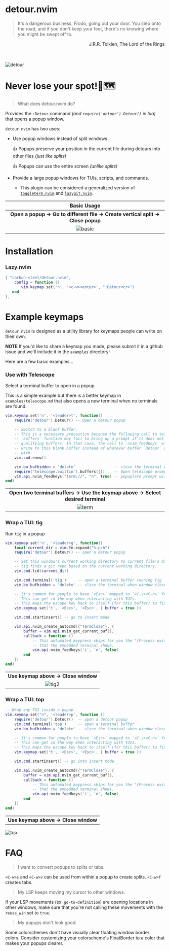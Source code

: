 # detour.nvim
> It's a dangerous business, Frodo, going out your door. You step onto the road, and if you don't keep your feet, there's no knowing where you might be swept off to.

<div dir="rtl">
J.R.R. Tolkien, The Lord of the Rings 
</div>
</br></br>

![detour](https://github.com/carbon-steel/detour.nvim/assets/7697639/63a88fd3-f910-4e42-9664-0e14fe88d066)

# Never lose your spot!📍🗺️
> What does detour.nvim do?

Provides the `:Detour` command *(and `require('detour').Detour()` in lua)* that opens a popup window.

`detour.nvim` has two uses:
* Use popup windows instead of split windows
  
  :+1: Popups preserve your position in the current file during detours into other files *(just like splits)*

  :+1: Popups can use the entire screen *(unlike splits)*

* Provide a large popup windows for TUIs, scripts, and commands.
    * This plugin can be considered a generalized version of [`toggleterm.nvim`](https://github.com/akinsho/toggleterm.nvim) and [`lazygit.nvim`](https://github.com/kdheepak/lazygit.nvim).

| Basic Usage |
| :--: |
| **Open a popup -> Go to different file -> Create vertical split -> Close popup** |
| ![basic](https://github.com/carbon-steel/detour.nvim/assets/7697639/3a408a14-8b9d-4bd4-90db-e633c5f97b7c) |

# Installation

### Lazy.nvim

```lua
{ "carbon-steel/detour.nvim",
    config = function ()
       vim.keymap.set('n', '<c-w><enter>', ":Detour<cr>")
   end
},
```

# Example keymaps
`detour.nvim` is designed as a utility library for keymaps people can write on their own.

**NOTE** If you'd like to share a keymap you made, please submit it in a github issue and we'll include it in the `examples` directory!

Here are a few basic examples...

### Use with Telescope
Select a terminal buffer to open in a popup

This is a simple example but there is a better keymap in `examples/telescope.md` that also opens a new terminal when no terminals are found.
```lua
vim.keymap.set('n', '<leader>t', function()
    require('detour').Detour() -- Open a detour popup

    -- Switch to a blank buffer.
    -- This is a necessary precaution because the following call to telescope's
    -- `buffers` function may fail to bring up a prompt if it does not find any
    -- qualifying buffers. In that case, the call to `nvim_feedkeys` will
    -- write to this blank buffer instead of whatever buffer `Detour` opened
    -- with.
    vim.cmd.enew()

    vim.bo.bufhidden = 'delete'                 -- close the terminal when window closes
    require('telescope.builtin').buffers({})    -- Open telescope prompt
    vim.api.nvim_feedkeys("term://", "n", true) -- popuplate prompt with "term"
end)
```
||
|:--:|
| **Open two terminal buffers -> Use the keymap above -> Select desired terminal** |
| ![term](https://github.com/carbon-steel/detour.nvim/assets/7697639/775cd697-d47e-4d3c-9aaf-9f7f86c266f0) |

### Wrap a TUI: tig

Run `tig` in a popup
```lua
vim.keymap.set('n', '<leader>g', function()
    local current_dir = vim.fn.expand("%:p:h")
    require('detour').Detour() -- open a detour popup

    -- Set this window's current working directory to current file's directory.
    -- tig finds a git repo based on the current working directory. 
    vim.cmd.lcd(current_dir)

    vim.cmd.terminal('tig')     -- open a terminal buffer running tig
    vim.bo.bufhidden = 'delete' -- close the terminal when window closes

    -- It's common for people to have `<Esc>` mapped to `<C-\><C-n>` for terminals.
    -- This can get in the way when interacting with TUIs.
    -- This maps the escape key back to itself (for this buffer) to fix this problem.
    vim.keymap.set('t', '<Esc>', '<Esc>', { buffer = true })

    vim.cmd.startinsert() -- go to insert mode

    vim.api.nvim_create_autocmd({"TermClose"}, {
        buffer = vim.api.nvim_get_current_buf(),
        callback = function ()
            -- This automated keypress skips for you the "[Process exited 0]" message
            -- that the embedded terminal shows.
            vim.api.nvim_feedkeys('i', 'n', false)
        end
    })
end)
```

||
|:--:|
| **Use keymap above -> Close window** |
| ![tig2](https://github.com/carbon-steel/detour.nvim/assets/7697639/7dd84b42-26d8-487b-8486-aa08e0fef5c8) |


### Wrap a TUI: top
```lua
-- Wrap any TUI inside a popup
vim.keymap.set("n", '<leader>p', function ()
    require('detour').Detour()  -- open a detour popup
    vim.cmd.terminal('top')     -- open a terminal buffer
    vim.bo.bufhidden = 'delete' -- close the terminal when window closes

    -- It's common for people to have `<Esc>` mapped to `<C-\><C-n>` for terminals.
    -- This can get in the way when interacting with TUIs.
    -- This maps the escape key back to itself (for this buffer) to fix this problem.
    vim.keymap.set('t', '<Esc>', '<Esc>', { buffer = true })

    vim.cmd.startinsert() -- go into insert mode

    vim.api.nvim_create_autocmd({"TermClose"}, {
        buffer = vim.api.nvim_get_current_buf(),
        callback = function ()
            -- This automated keypress skips for you the "[Process exited 0]" message
            -- that the embedded terminal shows.
            vim.api.nvim_feedkeys('i', 'n', false)
        end
    })
end)
```

||
| :--: |
| **Use keymap above -> Close window** |
![top](https://github.com/carbon-steel/detour.nvim/assets/7697639/49dd12ab-630b-4558-9486-fe82cc94882c)

# FAQ
> I want to convert popups to splits or tabs.

`<C-w>s` and `<C-w>v` can be used from within a popup to create splits. `<C-w>T` creates tabs.

> My LSP keeps moving my cursor to other windows.

If your LSP movements (ex: `go-to-definition`) are opening locations in other windows, make sure that you're not calling these movements with the `reuse_win` set to `true`.

> My popups don't look good.

Some colorschemes don't have visually clear floating window border colors. Consider customizing your colorscheme's FloatBorder to a color that makes your popups clearer.

